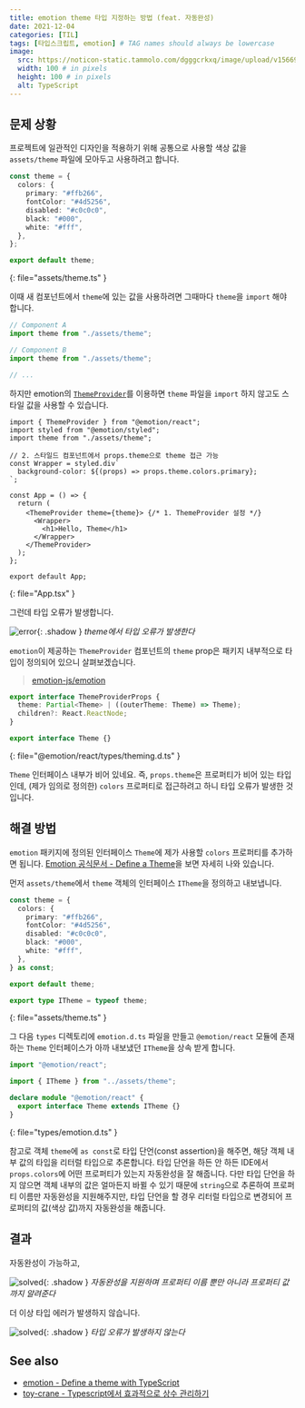 ```yaml
---
title: emotion theme 타입 지정하는 방법 (feat. 자동완성)
date: 2021-12-04
categories: [TIL]
tags: [타입스크립트, emotion] # TAG names should always be lowercase
image:
  src: https://noticon-static.tammolo.com/dgggcrkxq/image/upload/v1566913457/noticon/eh4d0dnic4n1neth3fui.png
  width: 100 # in pixels
  height: 100 # in pixels
  alt: TypeScript
---
```


## 문제 상황

프로젝트에 일관적인 디자인을 적용하기 위해 공통으로 사용할 색상 값을 `assets/theme` 파일에 모아두고 사용하려고 합니다.

<!-- prettier-ignore-start -->
```ts
const theme = {
  colors: {
    primary: "#ffb266",
    fontColor: "#4d5256",
    disabled: "#c0c0c0",
    black: "#000",
    white: "#fff",
  },
};

export default theme;
```
{: file="assets/theme.ts" }
<!-- prettier-ignore-end -->

이때 새 컴포넌트에서 `theme`에 있는 값을 사용하려면 그때마다 `theme`을 `import` 해야 합니다.

```ts
// Component A
import theme from "./assets/theme";

// Component B
import theme from "./assets/theme";

// ...
```

하지만 emotion의 [`ThemeProvider`](https://emotion.sh/docs/theming)를 이용하면 `theme` 파일을 `import` 하지 않고도 스타일 값을 사용할 수 있습니다.

<!-- prettier-ignore-start -->

```tsx
import { ThemeProvider } from "@emotion/react";
import styled from "@emotion/styled";
import theme from "./assets/theme";

// 2. 스타일드 컴포넌트에서 props.theme으로 theme 접근 가능
const Wrapper = styled.div`
  background-color: ${(props) => props.theme.colors.primary};
`;

const App = () => {
  return (
    <ThemeProvider theme={theme}> {/* 1. ThemeProvider 설정 */}
      <Wrapper>
        <h1>Hello, Theme</h1>
      </Wrapper>
    </ThemeProvider>
  );
};

export default App;
```
{: file="App.tsx" }
<!-- prettier-ignore-end -->

그런데 타입 오류가 발생합니다.

![error](https://user-images.githubusercontent.com/8105528/144692954-51399743-dc54-4f3f-b79f-5032cf451a3f.png){: .shadow }
_theme에서 타입 오류가 발생한다_

`emotion`이 제공하는 `ThemeProvider` 컴포넌트의 `theme` prop은 패키지 내부적으로 타입이 정의되어 있으니 살펴보겠습니다.

<!-- prettier-ignore-start -->

> [emotion-js/emotion](https://github.com/emotion-js/emotion/blob/main/packages/react/types/theming.d.ts#L9)

```ts
export interface ThemeProviderProps {
  theme: Partial<Theme> | ((outerTheme: Theme) => Theme);
  children?: React.ReactNode;
}

export interface Theme {}
```
{: file="@emotion/react/types/theming.d.ts" }
<!-- prettier-ignore-end -->

`Theme` 인터페이스 내부가 비어 있네요. 즉, `props.theme`은 프로퍼티가 비어 있는 타입인데, (제가 임의로 정의한) `colors` 프로퍼티로 접근하려고 하니 타입 오류가 발생한 것입니다.

## 해결 방법

`emotion` 패키지에 정의된 인터페이스 `Theme`에 제가 사용할 `colors` 프로퍼티를 추가하면 됩니다. [Emotion 공식문서 - Define a Theme](https://emotion.sh/docs/typescript#define-a-theme)을 보면 자세히 나와 있습니다.

먼저 `assets/theme`에서 `theme` 객체의 인터페이스 `ITheme`을 정의하고 내보냅니다.

<!-- prettier-ignore-start -->
```ts
const theme = {
  colors: {
    primary: "#ffb266",
    fontColor: "#4d5256",
    disabled: "#c0c0c0",
    black: "#000",
    white: "#fff",
  },
} as const;

export default theme;

export type ITheme = typeof theme;
```
{: file="assets/theme.ts" }
<!-- prettier-ignore-end -->

그 다음 `types` 디렉토리에 `emotion.d.ts` 파일을 만들고 `@emotion/react` 모듈에 존재하는 `Theme` 인터페이스가 아까 내보냈던 `ITheme`을 상속 받게 합니다.

<!-- prettier-ignore-start -->
```ts
import "@emotion/react";

import { ITheme } from "../assets/theme";

declare module "@emotion/react" {
  export interface Theme extends ITheme {}
}
```
{: file="types/emotion.d.ts" }
<!-- prettier-ignore-end -->

참고로 객체 `theme`에 `as const`로 타입 단언(const assertion)을 해주면, 해당 객체 내부 값의 타입을 리터럴 타입으로 추론합니다. 타입 단언을 하든 안 하든 IDE에서 `props.colors`에 어떤 프로퍼티가 있는지 자동완성을 잘 해줍니다. 다만 타입 단언을 하지 않으면 객체 내부의 값은 얼마든지 바뀔 수 있기 때문에 `string`으로 추론하여 프로퍼티 이름만 자동완성을 지원해주지만, 타입 단언을 할 경우 리터럴 타입으로 변경되어 프로퍼티의 값(색상 값)까지 자동완성을 해줍니다.

## 결과

자동완성이 가능하고,

![solved](https://user-images.githubusercontent.com/8105528/144735578-f9fe3c47-4ebb-457d-8f14-5ef277a5c206.png){: .shadow }
_자동완성을 지원하며 프로퍼티 이름 뿐만 아니라 프로퍼티 값까지 알려준다_

더 이상 타입 에러가 발생하지 않습니다.

![solved](https://user-images.githubusercontent.com/8105528/144692997-3bc3b850-3868-41d4-82f7-3842c08a99c9.png){: .shadow }
_타입 오류가 발생하지 않는다_

## See also

- [emotion - Define a theme with TypeScript](https://emotion.sh/docs/typescript#define-a-theme)
- [toy-crane - Typescript에서 효과적으로 상수 관리하기](https://blog.toycrane.xyz/typescript%EC%97%90%EC%84%9C-%ED%9A%A8%EA%B3%BC%EC%A0%81%EC%9C%BC%EB%A1%9C-%EC%83%81%EC%88%98-%EA%B4%80%EB%A6%AC%ED%95%98%EA%B8%B0-e926db079f9)
